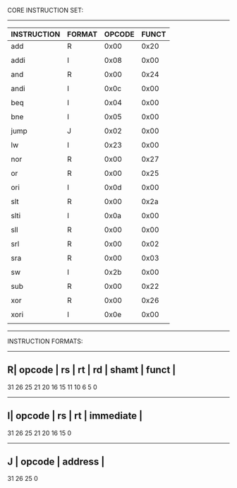 CORE INSTRUCTION SET:
 ___________________________________________________________
|  INSTRUCTION  |    FORMAT    |    OPCODE    |    FUNCT    |
|---------------|--------------|--------------|-------------|
|      add      |       R      |     0x00     |     0x20    |
|               |              |              |             |
|      addi     |       I      |     0x08     |     0x00    |
|               |              |              |             |
|      and      |       R      |     0x00     |     0x24    |
|               |              |              |             |
|      andi     |       I      |     0x0c     |     0x00    |
|               |              |              |             |
|      beq      |       I      |     0x04     |     0x00    |
|               |              |              |             |
|      bne      |       I      |     0x05     |     0x00    |
|               |              |              |             |
|      jump     |       J      |     0x02     |     0x00    |
|               |              |              |             |
|      lw       |       I      |     0x23     |     0x00    |
|               |              |              |             |
|      nor      |       R      |     0x00     |     0x27    |
|               |              |              |             |
|      or       |       R      |     0x00     |     0x25    |
|               |              |              |             |
|      ori      |       I      |     0x0d     |     0x00    |
|               |              |              |             |
|      slt      |       R      |     0x00     |     0x2a    |
|               |              |              |             |
|      slti     |       I      |     0x0a     |     0x00    |
|               |              |              |             |
|      sll      |       R      |     0x00     |     0x00    |
|               |              |              |             |
|      srl      |       R      |     0x00     |     0x02    |
|               |              |              |             |
|      sra      |       R      |     0x00     |     0x03    |
|               |              |              |             |
|      sw       |       I      |     0x2b     |     0x00    |
|               |              |              |             |
|      sub      |       R      |     0x00     |     0x22    |
|               |              |              |             |
|      xor      |       R      |     0x00     |     0x26    |
|               |              |              |             |
|      xori     |       I      |     0x0e     |     0x00    |
|               |              |              |             |
 -----------------------------------------------------------

INSTRUCTION FORMATS:
   _______________________________________________________________
 R|   opcode   |   rs   |   rt   |   rd   |   shamt   |   funct   |
   ---------------------------------------------------------------
   31        26 25    21 20    16 15    11 10        6 5         0
   _______________________________________________________________
 I|   opcode   |   rs   |   rt   |           immediate            |
   ---------------------------------------------------------------
   31        26 25    21 20    16 15                             0
   _______________________________________________________________
J |   opcode   |                     address                      |
   ---------------------------------------------------------------
   31        26 25                                               0